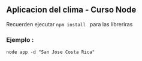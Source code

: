 ## Aplicacion del clima - Curso Node


Recuerden ejecutar ```npm install ``` para las libreriras

### Ejemplo : 

```
node app -d "San Jose Costa Rica"
```